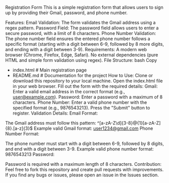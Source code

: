 Registration Form
This is a simple registration form that allows users to sign up by providing their Gmail, password, and phone number.

Features:
Email Validation: The form validates the Gmail address using a regex pattern.
Password Field: The password field allows users to enter a secure password, with a limit of 8 characters.
Phone Number Validation: The phone number field ensures the entered phone number follows a specific format (starting with a digit between 6-9, followed by 8 more digits, and ending with a digit between 3-9).
Requirements:
A modern web browser (Chrome, Firefox, Edge, Safari).
No external dependencies (pure HTML and simple form validation using regex).
File Structure:
bash
Copy
- index.html            # Main registration page
- README.md             # Documentation for the project
How to Use:
Clone or download this repository to your local machine.
Open the index.html file in your web browser.
Fill out the form with the required details:
Gmail: Enter a valid email address in the correct format (e.g., user@example.com).
Password: Enter a password with a maximum of 8 characters.
Phone Number: Enter a valid phone number with the specified format (e.g., 9876543213).
Press the "Submit" button to register.
Validation Details:
Email Format:

The Gmail address must follow this pattern: ^[a-zA-Z\d]{3-8}@{1}[a-zA-Z]{8}.[a-z]{3}$
Example valid Gmail format: user1234@gmail.com
Phone Number Format:

The phone number must start with a digit between 6-9, followed by 8 digits, and end with a digit between 3-9.
Example valid phone number format: 9876543213
Password:

Password is required with a maximum length of 8 characters.
Contribution:
Feel free to fork this repository and create pull requests with improvements. If you find any bugs or issues, please open an issue in the Issues section.


